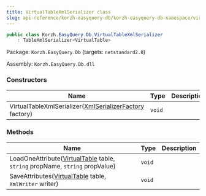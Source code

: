 ```yaml
---
title: VirtualTableXmlSerializer class
slug: api-reference/korzh-easyquery-db/korzh-easyquery-db-namespace/virtualtablexmlserializer-class
---
```


```csharp
public class Korzh.EasyQuery.Db.VirtualTableXmlSerializer
    : TableXmlSerializer<VirtualTable>

```
Package: `Korzh.EasyQuery.Db` (targets: `netstandard2.0`)

Assembly: `Korzh.EasyQuery.Db.dll`

### Constructors

| Name | Type | Description | 
| --- | --- | --- | 
| VirtualTableXmlSerializer([XmlSerializerFactory](//easyquery/docs/api-reference/korzh-easyquery/korzh-easyquery-namespace/xmlserializerfactory-class) factory) | `void` |  | 


### Methods

| Name | Type | Description | 
| --- | --- | --- | 
| LoadOneAttribute([VirtualTable](//easyquery/docs/api-reference/korzh-easyquery-db/korzh-easyquery-db-namespace/virtualtable-class) table, `string` propName, `string` propValue) | `void` |  | 
| SaveAttributes([VirtualTable](//easyquery/docs/api-reference/korzh-easyquery-db/korzh-easyquery-db-namespace/virtualtable-class) table, `XmlWriter` writer) | `void` |  |